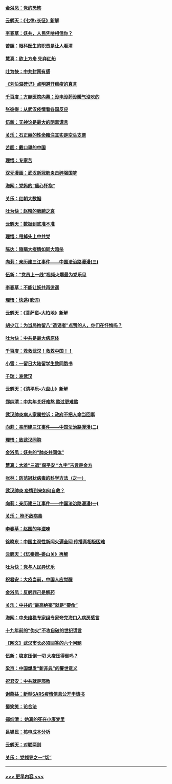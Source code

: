 #### [金浴凤：党的恐怖](../pages/nsc993/n11855849.md?t=02092131) 
#### [云鹤天：《七律▪长征》新解](../pages/nsc993/n11855479.md?t=02092131) 
#### [李春草：妖共，人民凭啥相信你？](../pages/nsc993/n11855196.md?t=02092131) 
#### [苦胆：眼科医生的职责是让人看清](../pages/nsc993/n11853840.md?t=02092131) 
#### [慧真：欲上方舟 先弃红船](../pages/nsc993/n11853483.md?t=02092131) 
#### [吐为快：中共封网有感](../pages/nsc993/n11852575.md?t=02092131) 
#### [《刘伯温碑记》点明避开瘟疫的真言](../pages/nsc993/n11852128.md?t=02092131) 
#### [千百度：方舱医院内幕：没电没药没暖气没吃的](../pages/nsc993/n11850211.md?t=02092131) 
#### [张彼得：从武汉疫情看各国反应](../pages/nsc993/n11850102.md?t=02092131) 
#### [伍新：无神论是最大的阴毒谎言](../pages/nsc993/n11846129.md?t=02092131) 
#### [关乐：石正丽的性命赌注其实是空头支票](../pages/nsc993/n11846109.md?t=02092131) 
#### [苦胆：戴口罩的中国](../pages/nsc993/n11845576.md?t=02092131) 
#### [理悟：专家苦](../pages/nsc993/n11845564.md?t=02092131) 
#### [双元漫画：武汉新冠肺炎击碎强国梦](../pages/nsc993/n11843320.md?t=02092131) 
#### [海网：党妈的“瘟心怀抱”](../pages/nsc993/n11840740.md?t=02092131) 
#### [关乐：红朝大数据](../pages/nsc993/n11840675.md?t=02092131) 
#### [吐为快：赵粉的肺腑之哀](../pages/nsc993/n11840618.md?t=02092131) 
#### [云鹤天：数据到底准不准](../pages/nsc993/n11840325.md?t=02092131) 
#### [理悟：甩掉头上中共党](../pages/nsc993/n11838826.md?t=02092131) 
#### [陈达：隐瞒大疫情如同大暗杀](../pages/nsc993/n11838771.md?t=02092131) 
#### [向莉：亲历建三江事件——中国法治路漫漫(三)](../pages/nsc993/n11831825.md?t=02092131) 
#### [伍新：“党员上一线”视频火爆最为党乐见](../pages/nsc993/n11838200.md?t=02092131) 
#### [李春草：不能让妖共再逍遥](../pages/nsc993/n11838102.md?t=02092131) 
#### [理悟：快逃(歌词)](../pages/nsc993/n11838083.md?t=02092131) 
#### [云鹤天：《菩萨蛮▪大柏地》新解](../pages/nsc993/n11838059.md?t=02092131) 
#### [胡少江：为当局拘留八“造谣者”点赞的人，你们在忏悔吗？](../pages/nsc993/n11836801.md?t=02092131) 
#### [吐为快：中共是最大病原体](../pages/nsc993/n11836748.md?t=02092131) 
#### [千百度：救救武汉！救救中国！！](../pages/nsc993/n11836145.md?t=02092131) 
#### [小雪：一留日大陆留学生致同胞书](../pages/nsc993/n11834624.md?t=02092131) 
#### [千瑞：哀武汉](../pages/nsc993/n11833647.md?t=02092131) 
#### [云鹤天：《清平乐▪六盘山》新解](../pages/nsc993/n11833611.md?t=02092131) 
#### [郑纯清：中共年关好难熬 熬过更难熬](../pages/nsc993/n11833489.md?t=02092131) 
#### [武汉肺炎病人家属控诉：政府不把人命当回事](../pages/nsc993/n11833205.md?t=02092131) 
#### [向莉：亲历建三江事件——中国法治路漫漫(二)](../pages/nsc993/n11829102.md?t=02092131) 
#### [理悟：致武汉同胞](../pages/nsc993/n11831522.md?t=02092131) 
#### [金浴凤：妖共的“肺炎共同体”](../pages/nsc993/n11829448.md?t=02092131) 
#### [慧真：大难“三退”保平安 “九字”吉言是金方](../pages/nsc993/n11829501.md?t=02092131) 
#### [张林：防范冠状病毒的科学方法（之一）](../pages/nsc993/n11828618.md?t=02092131) 
#### [武汉肺炎 疫情到来如何自救？](../pages/nsc993/n11827632.md?t=02092131) 
#### [向莉：亲历建三江事件——中国法治路漫漫(一)](../pages/nsc993/n11827190.md?t=02092131) 
#### [关乐： 枪不敌病毒](../pages/nsc993/n11826746.md?t=02092131) 
#### [李春草：赵国的年滋味](../pages/nsc993/n11826321.md?t=02092131) 
#### [徐晓东：中国主观性新闻火遍全网 传播真相极困难](../pages/nsc993/n11826508.md?t=02092131) 
#### [云鹤天：《忆秦娥▪娄山关》再解](../pages/nsc993/n11824682.md?t=02092131) 
#### [吐为快：党与人民异忧乐](../pages/nsc993/n11824660.md?t=02092131) 
#### [祝君安：大疫当前，中国人应觉醒](../pages/nsc993/n11821946.md?t=02092131) 
#### [金浴凤：反躬罪己是解药](../pages/nsc993/n11820280.md?t=02092131) 
#### [关乐：中共的“最高绝密”就是“要命”](../pages/nsc993/n11816946.md?t=02092131) 
#### [海网：中央维稳专家组专家夸完海口入病房感言](../pages/nsc993/n11815138.md?t=02092131) 
#### [十九年前的“伪火”不攻自破的世纪谎言](../pages/nsc993/n11813238.md?t=02092131) 
#### [【网文】武汉市长必须回答的六个问题](../pages/nsc993/n11813848.md?t=02092131) 
#### [伍新：稳定压倒一切 大疫压得倒吗？](../pages/nsc993/n11812634.md?t=02092131) 
#### [梁京：中国爆发“新非典”的警世意义](../pages/nsc993/n11812554.md?t=02092131) 
#### [祝君安：中共就是邪教](../pages/nsc993/n11812431.md?t=02092131) 
#### [谢燕益：新型SARS疫情信息公开申请书](../pages/nsc993/n11808840.md?t=02092131) 
#### [蜀笑笑：论合法](../pages/nsc993/n11808064.md?t=02092131) 
#### [郑纯清： 她真的死在小康梦里](../pages/nsc993/n11806623.md?t=02092131) 
#### [吕锡民：核电成本分析](../pages/nsc993/n11806284.md?t=02092131) 
#### [云鹤天：对联两则](../pages/nsc993/n11805957.md?t=02092131) 
#### [关乐： 党领导之一“切”](../pages/nsc993/n11804505.md?t=02092131) 

----
#### [ >>> 更早内容 <<< ](../indexes/nsc993-earlier.md)
